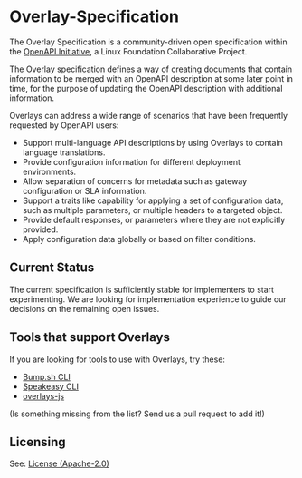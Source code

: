 # Overlay-Specification

The Overlay Specification is a community-driven open specification within the [OpenAPI Initiative](https://www.openapis.org/), a Linux Foundation Collaborative Project.

The Overlay specification defines a way of creating documents that contain information to be merged with an OpenAPI description at some later point in time, for the purpose of updating the OpenAPI description with additional information.

Overlays can address a wide range of scenarios that have been frequently requested by OpenAPI users:

- Support multi-language API descriptions by using Overlays to contain language translations.
- Provide configuration information for different deployment environments.
- Allow separation of concerns for metadata such as gateway configuration or SLA information.
- Support a traits like capability for applying a set of configuration data, such as multiple parameters, or multiple headers to a targeted object.
- Provide default responses, or parameters where they are not explicitly provided.
- Apply configuration data globally or based on filter conditions.

## Current Status

The current specification is sufficiently stable for implementers to start experimenting.  We are looking for implementation experience to guide our decisions on the remaining open issues.

## Tools that support Overlays

If you are looking for tools to use with Overlays, try these:

- [Bump.sh CLI](https://github.com/bump-sh/cli)
- [Speakeasy CLI](https://www.speakeasy.com/docs/speakeasy-cli/getting-started)
- [overlays-js](https://github.com/lornajane/openapi-overlays-js)

(Is something missing from the list? Send us a pull request to add it!)

## Licensing

See: [License (Apache-2.0)](./LICENSE)
